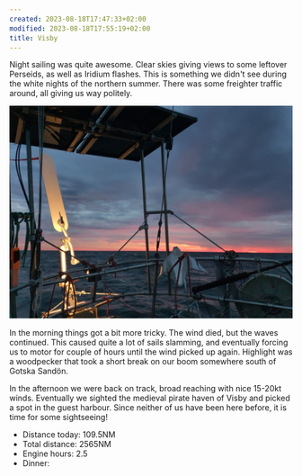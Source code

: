 ```yaml
---
created: 2023-08-18T17:47:33+02:00
modified: 2023-08-18T17:55:19+02:00
title: Visby
---
```


Night sailing was quite awesome. Clear skies giving views to some leftover Perseids, as well as Iridium flashes. This is something we didn't see during the white nights of the northern summer. There was some freighter traffic around, all giving us way politely.

![Image](../2023/5be96ff3e770b0a707625cd6695c8b64.jpg) 

In the morning things got a bit more tricky. The wind died, but the waves continued. This caused quite a lot of sails slamming, and eventually forcing us to motor for couple of hours until the wind picked up again. Highlight was a woodpecker that took a short break on our boom somewhere south of Gotska Sandön.

In the afternoon we were back on track, broad reaching with nice 15-20kt winds. Eventually we sighted the medieval pirate haven of Visby and picked a spot in the guest harbour. Since neither of us have been here before, it is time for some sightseeing!

* Distance today: 109.5NM
* Total distance: 2565NM
* Engine hours: 2.5
* Dinner:
